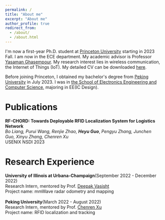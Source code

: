 ```yaml
---
permalink: /
title: "About me"
excerpt: "About me"
author_profile: true
redirect_from: 
  - /about/
  - /about.html
---
```


I'm now a first-year Ph.D. student at [Princeton University](https://www.princeton.edu/) starting in 2023 Fall. I am now in the ECE department. My academic advisor is Professor [Yasaman Ghasempour](https://ece.princeton.edu/people/yasaman-ghasempour). My research interest lies in wireless communication, the Internet of Things (IoT). My detailed CV can be downloaded [here](https://github.com/GuoHeyu/GuoHeyu.github.io/blob/main/files/CV.pdf).

Before joining Princeton, I obtained my bachelor's degree from [Peking University](https://english.pku.edu.cn/) in July 2023. I was in [the School of Electronics Engineering and Computer Science](https://eecs.pku.edu.cn/en/), majoring in EE(IC Design). 



Publications
======
**RF-CHORD: Towards Deployable RFID Localization System for Logistics Network**<br>
*Bo Liang, Purui Wang, Renjie Zhao,* ***Heyu Guo***, *Pengyu Zhang, Junchen Guo, Xinyu Zhang, Chenren Xu*<br>
USENIX NSDI 2023

Research Experience
======
**University of Illinois at Urbana-Champaign**(September 2022 - December 2022)<br>
Research Intern, mentored by Prof. [Deepak Vasisht](https://deepakv.web.illinois.edu/)<br>
Project name: mmWave radar odometry and mapping<br>
<br>
**Peking University**(March 2022 - August 2022)<br>
Research Intern, mentored by Prof. [Chenren Xu](https://soar.group/chenren/)<br>
Project name: RFID localization and tracking<br>
